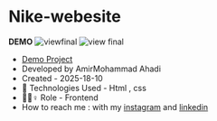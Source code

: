 # Nike-webesite
**DEMO**
![viewfinal](https://user-images.githubusercontent.com/109727844/204102879-086fee63-9bda-43b2-a1aa-49879c3f2d39.jpg)
![view final](https://user-images.githubusercontent.com/109727844/204102930-fac80657-4d16-4816-b476-a88e984abefe.jpg)
- [Demo Project](https://amirahadi-web.github.io/Nike-Website/)
- Developed by AmirMohammad Ahadi
- Created - 2025-18-10
- 🤖 Technologies Used - Html , css
- 🤖🤖♀️ Role - Frontend
- How to reach me : with my [instagram](https://www.instagram.com/amirahadi_web) and [linkedin](https://www.linkedin.com/in/amirmohammad-ahadi)

